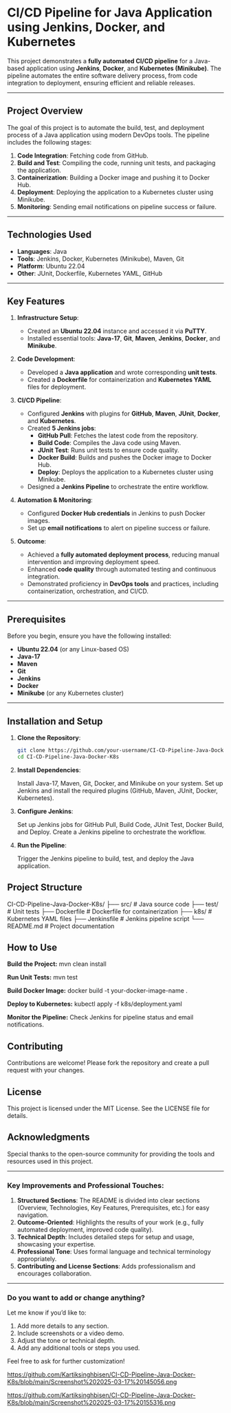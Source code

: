 # CI/CD Pipeline for Java Application using Jenkins, Docker, and Kubernetes

This project demonstrates a **fully automated CI/CD pipeline** for a Java-based application using **Jenkins**, **Docker**, and **Kubernetes (Minikube)**. The pipeline automates the entire software delivery process, from code integration to deployment, ensuring efficient and reliable releases.

---

## **Project Overview**

The goal of this project is to automate the build, test, and deployment process of a Java application using modern DevOps tools. The pipeline includes the following stages:
1. **Code Integration**: Fetching code from GitHub.
2. **Build and Test**: Compiling the code, running unit tests, and packaging the application.
3. **Containerization**: Building a Docker image and pushing it to Docker Hub.
4. **Deployment**: Deploying the application to a Kubernetes cluster using Minikube.
5. **Monitoring**: Sending email notifications on pipeline success or failure.

---

## **Technologies Used**

- **Languages**: Java
- **Tools**: Jenkins, Docker, Kubernetes (Minikube), Maven, Git
- **Platform**: Ubuntu 22.04
- **Other**: JUnit, Dockerfile, Kubernetes YAML, GitHub

---

## **Key Features**

1. **Infrastructure Setup**:
   - Created an **Ubuntu 22.04** instance and accessed it via **PuTTY**.
   - Installed essential tools: **Java-17**, **Git**, **Maven**, **Jenkins**, **Docker**, and **Minikube**.

2. **Code Development**:
   - Developed a **Java application** and wrote corresponding **unit tests**.
   - Created a **Dockerfile** for containerization and **Kubernetes YAML** files for deployment.

3. **CI/CD Pipeline**:
   - Configured **Jenkins** with plugins for **GitHub**, **Maven**, **JUnit**, **Docker**, and **Kubernetes**.
   - Created **5 Jenkins jobs**:
     - **GitHub Pull**: Fetches the latest code from the repository.
     - **Build Code**: Compiles the Java code using Maven.
     - **JUnit Test**: Runs unit tests to ensure code quality.
     - **Docker Build**: Builds and pushes the Docker image to Docker Hub.
     - **Deploy**: Deploys the application to a Kubernetes cluster using Minikube.
   - Designed a **Jenkins Pipeline** to orchestrate the entire workflow.

4. **Automation & Monitoring**:
   - Configured **Docker Hub credentials** in Jenkins to push Docker images.
   - Set up **email notifications** to alert on pipeline success or failure.

5. **Outcome**:
   - Achieved a **fully automated deployment process**, reducing manual intervention and improving deployment speed.
   - Enhanced **code quality** through automated testing and continuous integration.
   - Demonstrated proficiency in **DevOps tools** and practices, including containerization, orchestration, and CI/CD.

---

## **Prerequisites**

Before you begin, ensure you have the following installed:
- **Ubuntu 22.04** (or any Linux-based OS)
- **Java-17**
- **Maven**
- **Git**
- **Jenkins**
- **Docker**
- **Minikube** (or any Kubernetes cluster)

---

## **Installation and Setup**

1. **Clone the Repository**:
   ```bash
   git clone https://github.com/your-username/CI-CD-Pipeline-Java-Docker-K8s.git
   cd CI-CD-Pipeline-Java-Docker-K8s
2. **Install Dependencies**:

   Install Java-17, Maven, Git, Docker, and Minikube on your system.
   Set up Jenkins and install the required plugins (GitHub, Maven, JUnit, Docker, Kubernetes).

3. **Configure Jenkins**:

   Set up Jenkins jobs for GitHub Pull, Build Code, JUnit Test, Docker Build, and Deploy.
   Create a Jenkins pipeline to orchestrate the workflow.

4. **Run the Pipeline**:

   Trigger the Jenkins pipeline to build, test, and deploy the Java application.

## **Project Structure** ##

CI-CD-Pipeline-Java-Docker-K8s/
├── src/                  # Java source code
├── test/                 # Unit tests
├── Dockerfile            # Dockerfile for containerization
├── k8s/                  # Kubernetes YAML files
├── Jenkinsfile           # Jenkins pipeline script
└── README.md             # Project documentation

## **How to Use** ##

**Build the Project:**
  mvn clean install

**Run Unit Tests:**
   mvn test

**Build Docker Image:**
   docker build -t your-docker-image-name .

**Deploy to Kubernetes:**
   kubectl apply -f k8s/deployment.yaml

**Monitor the Pipeline:**
   Check Jenkins for pipeline status and email notifications.

## **Contributing** ##
   Contributions are welcome! Please fork the repository and create a pull request with your changes.

## **License** ##
   This project is licensed under the MIT License. See the LICENSE file for details.

## **Acknowledgments** ##
   Special thanks to the open-source community for providing the tools and resources used in this project.


---

### **Key Improvements and Professional Touches**:
1. **Structured Sections**: The README is divided into clear sections (Overview, Technologies, Key Features, Prerequisites, etc.) for easy navigation.
2. **Outcome-Oriented**: Highlights the results of your work (e.g., fully automated deployment, improved code quality).
3. **Technical Depth**: Includes detailed steps for setup and usage, showcasing your expertise.
4. **Professional Tone**: Uses formal language and technical terminology appropriately.
5. **Contributing and License Sections**: Adds professionalism and encourages collaboration.

---

### **Do you want to add or change anything?**
Let me know if you’d like to:
1. Add more details to any section.
2. Include screenshots or a video demo.
3. Adjust the tone or technical depth.
4. Add any additional tools or steps you used.

Feel free to ask for further customization!

https://github.com/Kartiksinghbisen/CI-CD-Pipeline-Java-Docker-K8s/blob/main/Screenshot%202025-03-17%20145056.png

https://github.com/Kartiksinghbisen/CI-CD-Pipeline-Java-Docker-K8s/blob/main/Screenshot%202025-03-17%20155316.png
